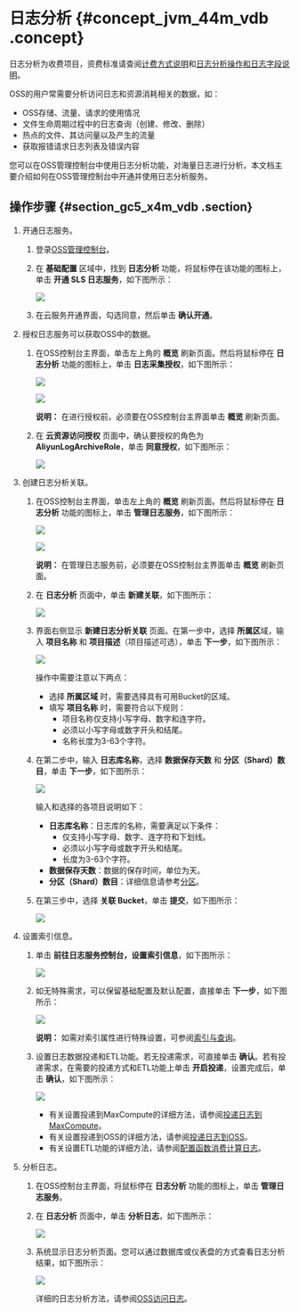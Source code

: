 # 日志分析 {#concept_jvm_44m_vdb .concept}

日志分析为收费项目，资费标准请查阅[计费方式说明](https://www.aliyun.com/price/product#/sls/detail)和[日志分析操作和日志字段说明](https://help.aliyun.com/document_detail/68499.html)。

OSS的用户常需要分析访问日志和资源消耗相关的数据，如：

-   OSS存储、流量、请求的使用情况
-   文件生命周期过程中的日志查询（创建、修改、删除）
-   热点的文件、其访问量以及产生的流量
-   获取报错请求日志列表及错误内容

您可以在OSS管理控制台中使用日志分析功能，对海量日志进行分析。本文档主要介绍如何在OSS管理控制台中开通并使用日志分析服务。

## 操作步骤 {#section_gc5_x4m_vdb .section}

1.  开通日志服务。
    1.  登录[OSS管理控制台](https://oss.console.aliyun.com/overview)。
    2.  在 **基础配置** 区域中，找到 **日志分析** 功能，将鼠标停在该功能的图标上，单击 **开通 SLS 日志服务**，如下图所示：

        ![](http://static-aliyun-doc.oss-cn-hangzhou.aliyuncs.com/assets/img/4765/2232_zh-CN.png)

    3.  在云服务开通界面，勾选同意，然后单击 **确认开通**。
2.  授权日志服务可以获取OSS中的数据。
    1.  在OSS控制台主界面，单击左上角的 **概览** 刷新页面。然后将鼠标停在 **日志分析** 功能的图标上，单击 **日志采集授权**，如下图所示：

        ![](http://static-aliyun-doc.oss-cn-hangzhou.aliyuncs.com/assets/img/4765/2239_zh-CN.png)

        ![](http://static-aliyun-doc.oss-cn-hangzhou.aliyuncs.com/assets/img/4765/2240_zh-CN.png)

        **说明：** 在进行授权前，必须要在OSS控制台主界面单击 **概览** 刷新页面。

    2.  在 **云资源访问授权** 页面中，确认要授权的角色为 **AliyunLogArchiveRole**，单击 **同意授权**，如下图所示：

        ![](http://static-aliyun-doc.oss-cn-hangzhou.aliyuncs.com/assets/img/4765/2244_zh-CN.png)

3.  创建日志分析关联。
    1.  在OSS控制台主界面，单击左上角的 **概览** 刷新页面。然后将鼠标停在 **日志分析** 功能的图标上，单击 **管理日志服务**，如下图所示：

        ![](http://static-aliyun-doc.oss-cn-hangzhou.aliyuncs.com/assets/img/4765/2239_zh-CN.png)

        ![](http://static-aliyun-doc.oss-cn-hangzhou.aliyuncs.com/assets/img/4765/2246_zh-CN.png)

        **说明：** 在管理日志服务前，必须要在OSS控制台主界面单击 **概览** 刷新页面。

    2.  在 **日志分析** 页面中，单击 **新建关联**，如下图所示：

        ![](http://static-aliyun-doc.oss-cn-hangzhou.aliyuncs.com/assets/img/4765/2249_zh-CN.png)

    3.  界面右侧显示 **新建日志分析关联** 页面。在第一步中，选择 **所属区**域，输入 **项目名称** 和 **项目描述**（项目描述可选），单击 **下一步**，如下图所示：

        ![](http://static-aliyun-doc.oss-cn-hangzhou.aliyuncs.com/assets/img/4765/2252_zh-CN.png)

        操作中需要注意以下两点：

        -   选择 **所属区域** 时，需要选择具有可用Bucket的区域。
        -   填写 **项目名称** 时，需要符合以下规则：
            -   项目名称仅支持小写字母、数字和连字符。
            -   必须以小写字母或数字开头和结尾。
            -   名称长度为3-63个字符。
    4.  在第二步中，输入 **日志库名称**，选择 **数据保存天数** 和 **分区（Shard）数目**，单击 **下一步**，如下图所示：

        ![](http://static-aliyun-doc.oss-cn-hangzhou.aliyuncs.com/assets/img/4765/2257_zh-CN.png)

        输入和选择的各项目说明如下：

        -   **日志库名称**：日志库的名称，需要满足以下条件：
            -   仅支持小写字母、数字、连字符和下划线。
            -   必须以小写字母或数字开头和结尾。
            -   长度为3-63个字符。
        -   **数据保存天数**：数据的保存时间，单位为天。
        -   **分区（Shard）数目**：详细信息请参考[分区](https://help.aliyun.com/document_detail/28976.html)。
    5.  在第三步中，选择 **关联 Bucket**，单击 **提交**，如下图所示：

        ![](http://static-aliyun-doc.oss-cn-hangzhou.aliyuncs.com/assets/img/4765/2265_zh-CN.png)

4.  设置索引信息。
    1.  单击 **前往日志服务控制台，设置索引信息**，如下图所示：

        ![](http://static-aliyun-doc.oss-cn-hangzhou.aliyuncs.com/assets/img/4765/2269_zh-CN.png)

    2.  如无特殊需求，可以保留基础配置及默认配置，直接单击 **下一步**，如下图所示：

        ![](http://static-aliyun-doc.oss-cn-hangzhou.aliyuncs.com/assets/img/4765/2272_zh-CN.png)

        **说明：** 如需对索引属性进行特殊设置，可参阅[索引与查询](https://help.aliyun.com/document_detail/43772.html)。

    3.  设置日志数据投递和ETL功能。若无投递需求，可直接单击 **确认**。若有投递需求，在需要的投递方式和ETL功能上单击 **开启投递**，设置完成后，单击 **确认**，如下图所示：

        ![](http://static-aliyun-doc.oss-cn-hangzhou.aliyuncs.com/assets/img/4765/2277_zh-CN.png)

        -   有关设置投递到MaxCompute的详细方法，请参阅[投递日志到MaxCompute](https://help.aliyun.com/document_detail/29001.html)。
        -   有关设置投递到OSS的详细方法，请参阅[投递日志到OSS](https://help.aliyun.com/document_detail/29002.html)。
        -   有关设置ETL功能的详细方法，请参阅[配置函数消费计算日志](https://help.aliyun.com/document_detail/60291.html)。
5.  分析日志。
    1.  在OSS控制台主界面，将鼠标停在 **日志分析** 功能的图标上，单击 **管理日志服务**。
    2.  在 **日志分析** 页面中，单击 **分析日志**，如下图所示：

        ![](http://static-aliyun-doc.oss-cn-hangzhou.aliyuncs.com/assets/img/4765/2279_zh-CN.png)

    3.  系统显示日志分析页面。您可以通过数据库或仪表盘的方式查看日志分析结果，如下图所示：

        ![](http://static-aliyun-doc.oss-cn-hangzhou.aliyuncs.com/assets/img/4765/2281_zh-CN.png)

        详细的日志分析方法，请参阅[OSS访问日志](https://help.aliyun.com/document_detail/68499.html)。


